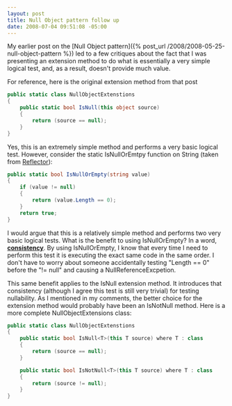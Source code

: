 ```yaml
---
layout: post
title: Null Object pattern follow up
date: 2008-07-04 09:51:08 -05:00
---
```


My earlier post on the [Null Object pattern]({% post_url /2008/2008-05-25-null-object-pattern %}) led to a few critiques about the fact that I was presenting an extension method to do what is essentially a very simple logical test, and, as a result, doesn't provide much value.

For reference, here is the original extension method from that post


```csharp
public static class NullObjectExtenstions
{
    public static bool IsNull(this object source)
    {
        return (source == null);
    }
}
```

Yes, this is an extremely simple method and performs a very basic logical test. However, consider the static IsNullOrEmtpy function on String (taken from [Reflector](http://www.aisto.com/roeder/dotnet/)):

```csharp
public static bool IsNullOrEmpty(string value)
{
    if (value != null)
    {
        return (value.Length == 0);
    }
    return true;
}
```

I would argue that this is a relatively simple method and performs two very basic logical tests. What is the benefit to using IsNullOrEmpty? In a word, **<u>consistency</u>**. By using IsNullOrEmpty, I know that every time I need to perform this test it is executing the exact same code in the same order. I don't have to worry about someone accidentally testing "Length == 0" before the "!= null" and causing a NullReferenceExcpetion.

This same benefit applies to the IsNull extension method. It introduces that consistency (although I agree this test is still very trivial) for testing nullability. As I mentioned in my comments, the better choice for the extension method would probably have been an IsNotNull method. Here is a more complete NullObjectExtensions class:

```csharp
public static class NullObjectExtenstions
{
    public static bool IsNull<T>(this T source) where T : class
    {
        return (source == null);
    }

    public static bool IsNotNull<T>(this T source) where T : class
    {
        return (source != null);
    }
}
```
